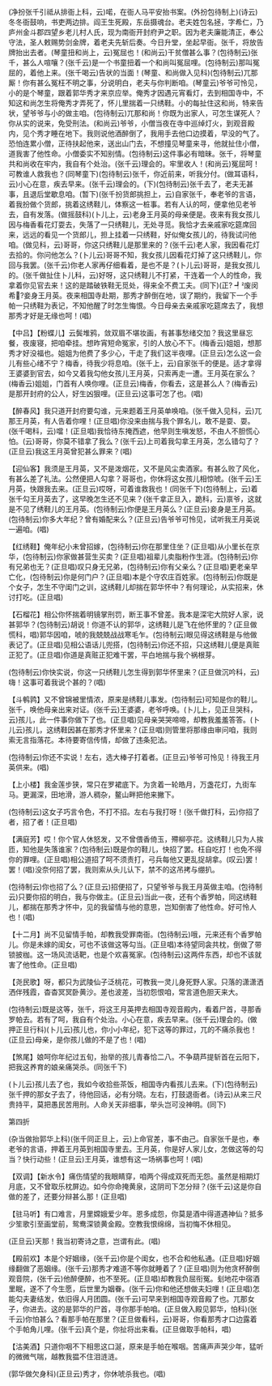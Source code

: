 <!-- { "loadSidebar": true } -->
(净扮张千引祗从排衙上科，云)喏，在衙人马平安抬书案。(外扮包待制上)(诗云)冬冬衙鼓响，书吏两边排。阎王生死殿，东岳摄魂台。老夫姓包名拯，字希仁，乃庐州金斗郡四望乡老儿村人氏，现为南衙开封府尹之职。因为老夫廉能清正，奉公守法，圣人敕赐势剑金牌，着老夫先斩后奏。今日升堂，坐起早衙。张千，将放告牌抬出去者。(琴童扭和尚上，云)冤屈也！(和尚云)干贫僧甚么事？(包待制云)张千，甚么人喧嚷？(张千云)是一个书童扭着一个和尚叫冤屈哩。(包待制云)那叫冤屈的，着他上来。(张千喝云)告状的当面！(琴童、和尚做入见科)(包待制云)兀那厮！你有甚么冤枉不明之事，分说明白，老夫与你判断咱。(琴童云)爷爷可怜见，小的是个琴童，跟着郭华秀才来京应举。俺秀才因遇元宵看灯，去到相国寺中，不知这和尚怎生将俺秀才弄死了，怀儿里揣着一只绣鞋。小的每扯住这和尚，特来告状，望爷爷与小的做主咱。(包待制云)兀那和尚！你既为出家人，可怎生谋死人？你从实的说来，免受刑法。(和尚云)爷爷，小僧当夜在寺中巡绰灯火，到观音殿内，见个秀才睡在地下。我则说他酒醉倒了，我用手去他口边摸着，早没的气了。恐怕连累小僧，正待扶起他来，送出山门去，不想撞见琴童来寻，他就扯住小僧，道我害了他性命。小僧委实不知别情。(包待制云)这件事必有暗昧。张千，将琴童共和尚收在牢内，我自有个处治。(张千云)理会的。牢里收人！(和尚云)冤屈呵！可教谁人救我也？(同琴童下)(包待制云)张千，你近前来，听我分付。(做耳语科，云)小心在意，疾去早来。(张千云)理会的。(下)(包待制云)张千去了，老夫无甚事，且退后堂歇息咱。(暂下)(张千扮货郎挑担上，云)自家张千，奉老爷的言语，着我扮做个货郎，挑着这绣鞋儿，体察这一桩事。若有人认的呵，便拿他见老爷去，自有发落。(做摇鼓科)(卜儿上，云)老身王月英的母亲便是。夜来有我女孩儿因与梅香看花灯耍去，失落了一只绣鞋儿，无处寻觅。我恰才去亲戚家吃筵席回来，远远的看见一个货郎儿，担上挂着一只绣鞋，好似俺女孩儿的，待我试问他咱。(做见科，云)哥哥，你这只绣鞋儿是那里来的？(张千云)老人家，我因看花灯去拾的。你问他怎么？(卜儿云)哥哥不知，我女孩儿因看花灯掉了这只绣鞋儿，你回与我罢。(张千云)你老人家再仔细看着，是也不是？(卜儿云)哥哥，是我女孩儿的。(张千做扯住卜儿科，云)好呀，这只绣鞋儿不打紧，干连着一个人的性命，我拿着你见官去来！这的是踏破铁鞋无觅处，得来全不费工夫。(同下)(正?
┩废闵希?妾身王月英。夜来相国寺赴期，那秀才醉倒在地，误了期约，我留下一个手帕一只绣鞋为表记，不知他醒了时怎生悔恨。今日母亲去亲戚家吃筵席去了，我想那秀才好是无缘也呵！(唱)

【中吕】【粉蝶儿】云鬓堆鸦，敛双眉不堪妆画，有甚事愁绪交加？我这里昼忘餐，夜废寝，把咱牵挂。想昨宵短命冤家，引的人放心不下。(梅香云)姐姐，想那秀才好没福也。姐姐为他费了多少心，干走了我们这半夜哩。(正旦云)怎么这一会儿有些心绪不宁？梅香，待我少将息咱。(张千上，云)自家张千的便是。适才拿得王婆婆到官去，如今又着我勾他女孩儿王月英，只索再走一遭。王月英在家么？(梅香云)姐姐，门首有人唤你哩。(正旦云)梅香，你看去，这是甚么人？(梅香云)是那开封府的公人，好生凶狠哩。(正旦云)这事可怎了也。(唱)

【醉春风】我只道开封府要勾谁，元来题着王月英单唤咱。(张千做入见科，云)兀那王月英，有人告着你哩！(正旦唱)你没来由揣与我个罪名儿，敢不是耍、耍。(张千喝科，云)噹！(正旦唱)我恰待东掩西遮，他早则生嗔发怒，不由人不胆慌心怕。(云)哥哥，你莫不错拿了我么？(张千云)上司着我勾拿王月英，怎么错勾了？(正旦云)我这王月英曾犯甚么罪来？(唱)

【迎仙客】我须是王月英，又不是泼烟花，又不是风尘卖酒家。有甚么败了风化，有甚么差了礼法。公然便把人勾拿？哥哥也，你休将这女孩儿相惊唬。(张千云)王月英，快跟我去来。(正旦云)哎呀，可着谁救我也！(同张千下)(包待制上，云)着张千勾王月英去了，这早晚怎生还不见来？(张千拿正旦入，跪科，云)禀爷，这就是不见了绣鞋儿的王月英。(包待制云)你便是王月英么？(正旦云)妾身是王月英。(包待制云)你多大年纪？曾有婚配来么？(正旦云)告爷爷可怜见，试听我王月英说一遍咱。(唱)

【红绣鞋】俺年纪小未曾招嫁，(包待制云)你在那里住坐？(正旦唱)从小里长在京华，(包待制云)你家做甚营生买卖？(正旦唱)祖辈儿卖脂粉作生涯。(包待制云)你有兄弟也无？(正旦唱)叹只身无兄弟，(包待制云)你有父亲么？(正旦唱)更老亲早亡化，(包待制云)你是何门户？(正旦唱)本是个守农庄百姓家。(包待制云)你既是个女子，怎生不守闺门之训，这绣鞋儿却揣在郭华怀中？有何理论，从实招来，休讨打吃。(正旦唱)

【石榴花】相公你怀揣着明镜掌刑罚，断王事不曾差。我本是深宅大院好人家，说甚郭华？(包待制云)胡说！你道不认的郭华，这绣鞋儿是飞在他怀里的？(正旦做慌科，唱)郭华因咱，唬的我兢兢战战寒毛乍。(包待制云)眼见得这绣鞋是与他做表记了。(正旦唱)见相公语话儿兜搭，(包待制云)你还不招，只这绣鞋儿便是真赃正犯了。(正旦唱)你道是真赃正犯难干罢，平白地揣与我个祸根芽。

(包待制云)你快实说，你这一只绣鞋儿怎生得到郭华怀里来？(正旦做沉吟科，云)嗨！这事可着我说个甚的？(唱)

【斗鹌鹑】又不曾锦被里情浓，原来是绣鞋儿事发。(包待制云)可知是你的鞋儿。张千，唤他母亲出来对证。(张千云)王婆婆，老爷呼唤。(卜儿上，见正旦哭科，云)孩儿，此一件事你做下了也。(正旦唱)见母亲哭哭啼啼，却教我羞羞答答。(卜儿云)孩儿，这绣鞋因甚在那秀才怀里来？(正旦唱)则管里将那缘由审问咱，我则索无言指落花。本待要寄信传情，却做了违条犯法。

(包待制云)你还不实说！左右，选大棒子打着者。(正旦云)爷爷可怜见！待我王月英供来。(唱)

【上小楼】我金莲步狭，常只在罗裙底下。为贪着一轮皓月，万盏花灯，九街车马。更漏深，田地滑，游人稠杂，鳌山畔把他来撇下。

(包待制云)这女子巧言令色，不打不招。左右与我打呀！(张千做打科，云)你招了者，招了者！(正旦唱)

【满庭芳】哎！你个官人休怒发，又不曾偎香倚玉，殢柳亭花。这绣鞋儿只为人挨匝，知他是失落谁家？(包待制云)既是你的鞋儿，快招了罢。枉自吃打！也免不得你的罪哩。(正旦唱)相公道招了呵不须责打，弓兵每他又更乱捉胡拿。(叹云)罢！罢！(唱)没奈何招了罢，我则索从头儿认下，禁不的这吊拷与绷扒。

(包待制云)你也招了么？(正旦云)招便招了，只望爷爷与我王月英做主咱。(包待制云)只要你招的明白，我与你做主。(正旦云)当此一夜，还有个香罗帕，同这绣鞋儿，都揣在那秀才怀中，见的我留情与他的意思，岂知倒害了他性命。好可怜人也！(唱)

【十二月】尚不见留情手帕，却教我受罪南衙。(包待制云)哦，元来还有个香罗帕儿。你是未嫁的闺女，可也不该做这等勾当。(正旦唱)本待望同衾共枕，倒做了带锁披枷。这一场风流话靶，也是个欢喜冤家。(包待制云)这两件东西，却也不该就害了他性命。(正旦唱)

【尧民歌】呀，都只为武陵仙子泛桃花，可教我一灵儿身死野人家。只落的潇潇洒洒伴残霞，杳杳冥冥卧黄沙。差也波差，当初怨恨咱，常言道色胆天来大。

(包待制云)既是这等，张千，将这王月英押去相国寺观音殿内，看着尸首，寻那香罗帕去。若有了呵，我自有个处治。小心在意，疾去早来。(张千云)理会的。(做押正旦行科)(卜儿云)孩儿也，你小小年纪，犯下这等的罪过，兀的不痛杀我也！(正旦云)母亲，是你孩儿做的不是了也！(唱)

【煞尾】娘呵你年纪过五旬，抬举的孩儿青春恰二八。不争葫芦提斩首在云阳下，把我这养育的娘亲痛哭杀。(同张千下)

(卜儿云)孩儿去了也，我如今收拾些茶饭，相国寺内看孩儿去来。(下)(包待制云)张千押的那女子去了，待他回话，必有分晓。左右，打鼓退衙者。(诗云)从来三尺贵持平，莫把愚民苦用刑。人命关天非细事，举头岂可没神明。(同下)

第四折

(杂当做抬郭华上科)(张千同正旦上，云)上命官差，事不由己。自家张千是也，奉老爷的言语，押着王月英到相国寺里去。王月英，你是好人家儿女，怎做这等的勾当？快行动些！(正旦云)王月英，谁想有这一场祸事也呵！(唱)

【双调】【新水令】痛伤情望的我眼睛穿，咱两个得成双死而无怨。虽然是相期灯月底，又不曾取乐枕屏边。如今你命掩黄泉，这阴司下怎分辩？(张千云)这是你自做的差了，还要分辩甚么那！(正旦唱)

【驻马听】有口难言，月里嫦娥爱少年。恩多成怨，你莫是酒中得道遇神仙？抵多少笙歌引至画堂前，鸳鸯深锁黄金殿。空教我恨绵绵，当初悔不休相见。

(正旦云)天那！我当初寄诗之意，岂谓有此。(唱)

【殿前欢】本是个好姻缘，(张千云)你是个闺女，也不合和他私通。(正旦唱)好姻缘翻做了恶姻缘。(张千云)那秀才难道不等你就睡着了？(正旦唱)则为他贪杯醉倒观音院，(张千云)他醉便醉，也不至死。(正旦唱)却教我负屈衔冤。刬地花中宿酒里眠，遂不了今生愿，后世里为姻眷。(张千云)你和他还想做夫妇哩！(正旦唱)怎能勾夫妻结发，依旧得人月团圆。(张千云)可早来到相国寺观音殿了也。兀那女子，你进去。这的是郭华的尸首，寻你那手帕咱。(正旦做入殿见郭华，怕科)(张千云)你怕甚么？看那手帕在那里？(正旦做看科，云)哥哥，你看那秀才口边露着个手帕角儿哩。(张千云)真个是，你扯将出来看。(正旦做取手帕科，唱)

【沽美酒】只道你咽不下相思这口涎，原来是手帕在喉咽。苦痛声声哭少年，猛听的微微气喘，越教我揾不住泪涟涟。

(郭华做欠身科)(正旦云)秀才，你休唬杀我也。(唱)

